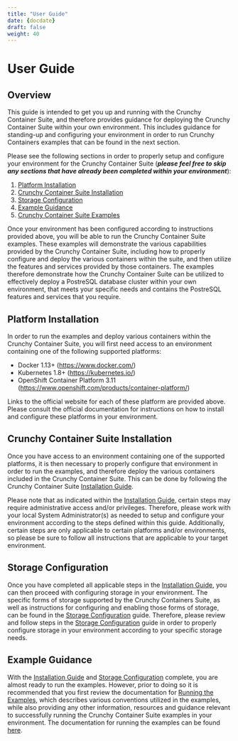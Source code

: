 ```yaml
---
title: "User Guide"
date: {docdate}
draft: false
weight: 40
---
```


# User Guide

## Overview

This guide is intended to get you up and running with the Crunchy Container Suite, and therefore
provides guidance for deploying the Crunchy Container Suite within your own environment.  This 
includes guidance for standing-up and configuring your environment in order to run Crunchy 
Containers examples that can be found in the next section.

Please see the following sections in order to properly setup and configure your environment for the
Crunchy Container Suite (_**please feel free to skip any sections that have already been completed 
within your environment**_):

1. [Platform Installation](#platform-installation)
1. [Crunchy Container Suite Installation](#crunchy-container-suite-installation)
1. [Storage Configuration](#storage-configuration)
1. [Example Guidance](#example-guidance)
1. [Crunchy Container Suite Examples](#crunchy-container-suite-examples)

Once your environment has been configured according to instructions provided above, you will be 
able to run the Crunchy Container Suite examples. These examples will demonstrate the various 
capabilities provided by the Crunchy Container Suite, including how to properly configure and 
deploy the various containers within the suite, and then utilize the features and services provided
by those containers.  The examples therefore demonstrate how the Crunchy Container Suite can be 
utilized to effectively deploy a PostreSQL database cluster within your own environment, that meets
your specific needs and contains the PostreSQL features and services that you require.

## <a name="platform-installation"></a>Platform Installation

In order to run the examples and deploy various containers within the Crunchy Container Suite, you 
will first need access to an environment containing one of the following supported platforms:

- Docker 1.13+ (https://www.docker.com/)
- Kubernetes 1.8+ (https://kubernetes.io/)
- OpenShift Container Platform 3.11 (https://www.openshift.com/products/container-platform/)

Links to the official website for each of these platform are provided above.  Please consult the 
official documentation for instructions on how to install and configure these platforms in your
environment.

## <a name="crunchy-container-suite-installation"></a>Crunchy Container Suite Installation

Once you have access to an environment containing one of the supported platforms, it is then 
necessary to properly configure that environment in order to run the examples, and therefore deploy
the various containers included in the Crunchy Container Suite.  This can be done by following
the Crunchy Container Suite [Installation Guide](/installation-guide/installation-guide).  

Please note that as indicated within the 
[Installation Guide](/installation-guide/installation-guide), certain steps may require 
administrative access and/or privileges.  Therefore, please work with your local System 
Administrator(s) as needed to setup and configure your environment according to the steps defined
within this guide.  Additionally, certain steps are only applicable to certain platforms and/or
environments, so please be sure to follow all instructions that are applicable to your target
environment.

## <a name="storage-configuration"></a>Storage Configuration

Once you have completed all applicable steps in the 
[Installation Guide](/installation-guide/installation-guide), you can then proceed with 
configuring storage in your environment.  The specific forms of storage supported by the Crunchy
Containers Suite, as well as instructions for configuring and enabling those forms of storage, can 
be found in the [Storage Configuration](/installation-guide/storage-configuration) guide.
Therefore, please review and follow steps in the 
[Storage Configuration](/installation-guide/storage-configuration) guide in order to properly
configure storage in your environment according to your specific storage needs.

## <a name="example-guidance"></a>Example Guidance

With the [Installation Guide](/installation-guide/installation-guide) and 
[Storage Configuration](/installation-guide/storage-configuration) complete, you are almost
ready to run the examples.  However, prior to doing so it is recommended that you first review the
documentation for [Running the Examples](/client-user-guide/usage), which describes various conventions utilized in
the examples, while also providing any other information, resources and guidance relevant to 
successfully running the Crunchy Container Suite examples in your environment.  The documentation 
for running the examples can be found [here](/client-user-guide/usage).